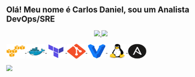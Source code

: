 ## Olá! Meu nome é Carlos Daniel, sou um Analista DevOps/SRE
<div align="center">
  <a href="https://github.com/CarlosDaniel3">
  <img height="180em" src="https://github-readme-stats-sigma-five.vercel.app/api?username=CarlosDaniel3&show_icons=true&theme=dark&include_all_commits=true&count_private=true"/>
  <img height="180em" src="https://github-readme-stats-sigma-five.vercel.app/api/top-langs/?username=CarlosDaniel3&layout=compact&langs_count=7&theme=dark"/>
</div>


  <div style="display: inline_block"><br>
    <img align="center" alt="carlos-aws" height="40" width="50" src="https://github.com/devicons/devicon/blob/master/icons/amazonwebservices/amazonwebservices-original.svg">
    <img align="center" alt="carlos-docker" height="40" width="50" src="https://github.com/devicons/devicon/blob/master/icons/docker/docker-original.svg">
    <img align="center" alt="carlos-terraform" height="40" width="50" src="https://github.com/devicons/devicon/blob/master/icons/terraform/terraform-original.svg">
    <img align="center" alt="carlos-git" height="40" width="50" src="https://github.com/devicons/devicon/blob/master/icons/git/git-original.svg">
    <img align="center" alt="carlos-vagrant" height="40" width="50" src="https://github.com/devicons/devicon/blob/master/icons/vagrant/vagrant-original.svg">
    <img align="center" alt="carlos-linux" height="40" width="50" src="https://github.com/devicons/devicon/blob/master/icons/linux/linux-original.svg">
    <img align="center" alt="carlos-ansible" height="40" width="50" src="https://github.com/devicons/devicon/blob/master/icons/ansible/ansible-original.svg">
</div>
  
  <br/>
  
  <div> 
  <a href="https://www.linkedin.com/in/carlos-daniel-oliveira-nunes/" target="_blank"><img src="https://img.shields.io/badge/-LinkedIn-%230077B5?style=for-the-badge&logo=linkedin&logoColor=white" target="_blank"></a> 
 </div>


